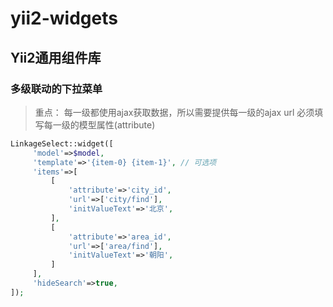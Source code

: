 # yii2-widgets
Yii2通用组件库
-----------------
### 多级联动的下拉菜单
> 重点： 每一级都使用ajax获取数据，所以需要提供每一级的ajax url
> 必须填写每一级的模型属性(attribute)
```php
LinkageSelect::widget([
     'model'=>$model,
     'template'=>'{item-0} {item-1}', // 可选项
     'items'=>[
         [
             'attribute'=>'city_id',
             'url'=>['city/find'],
             'initValueText'=>'北京',
         ],
         [
             'attribute'=>'area_id',
             'url'=>['area/find'],
             'initValueText'=>'朝阳',
         ]
     ],
     'hideSearch'=>true,
]);
```